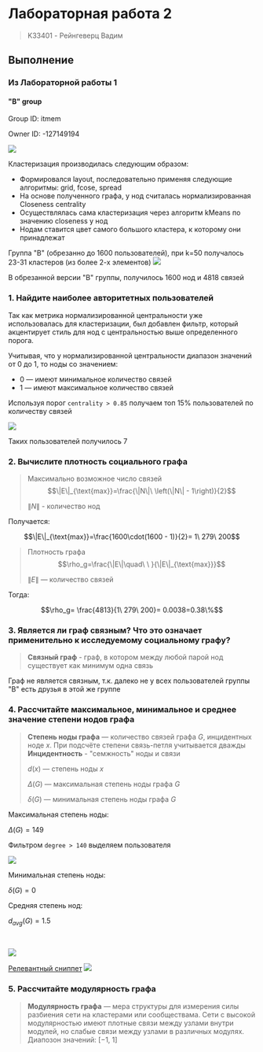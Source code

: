 # Лабораторная работа 2
> K33401 - Рейнгеверц Вадим


## Выполнение

### Из Лабораторной работы 1

#### "B" group
Group ID: itmem

Owner ID: -127149194

![](https://i.imgur.com/86oXhVa.png)


Кластеризация производилась следующим образом:

- Формировался layout, последовательно применяя следующие алгоритмы: grid, fcose, spread
- На основе полученного графа, у нод считалась нормализированная Closeness centrality
- Осуществлялась сама кластеризация через алгоритм kMeans по значению closeness у нод
- Нодам ставится цвет самого большого кластера, к которому они принадлежат

Группа "B" (обрезанно до 1600 пользователей), при k=50 получалось 23-31 кластеров (из более 2-х элементов)
![](https://i.imgur.com/4Oev7a5.png)

В обрезанной версии "B" группы, получилось 1600 нод и 4818 связей

### 1. Найдите наиболее авторитетных пользователей
Так как метрика нормализированной центральности уже использовалась для кластеризации, был добавлен фильтр, который акцентирует стиль для нод с центральностью выше определенного порога.

Учитывая, что у нормализированной центральности диапазон значений от 0 до 1, то ноды со значением:

- 0 ― имеют минимальное количество связей
- 1 ― имеют максимальное количество связей

Используя порог `centrality > 0.85` получаем топ 15% пользователей по количеству связей

![](https://i.imgur.com/dcbYEiW.jpeg)

Таких пользователей получилось 7


### 2. Вычислите плотность социального графа

> Максимально возможное число связей
>$$\|E\|_{\text{max}}=\frac{\|N\|\ \left(\|N\| - 1\right)}{2}$$
>
>$\|N\|$ - количество нод

Получается:

$$\|E\|_{\text{max}}=\frac{1600\cdot(1600 - 1)}{2}= 1\ 279\ 200$$


> Плотность графа
>$$\rho_g=\frac{\|E\|\quad\ \ }{\|E\|_{\text{max}}}$$
>
>$\|E\|$ ― количество связей

Тогда:

$$\rho_g= \frac{4813}{1\ 279\ 200}= 0.0038=0.38\%$$


### 3. Является ли граф связным? Что это означает применительно к исследуемому социальному графу?
> **Связный граф** - граф, в котором между любой парой нод существует как минимум одна связь

Граф не является связным, т.к. далеко не у всех пользователей группы "B" есть друзья в этой же группе

### 4. Рассчитайте максимальное, минимальное и среднее значение степени нодов графа

> **Степень ноды графа** — количество связей графа $G$, инцидентных ноде $x$. При подсчёте степени связь-петля учитывается дважды
> **Инцидентность** - "семжность" ноды и связи
>
> $d(x)$ ― степень ноды $x$
>
> $\Delta(G)$ ― максимальная степень ноды графа $G$
> 
> $\delta(G)$ ― минимальная степень ноды графа $G$
>

Максимальная степень ноды:

$\Delta(G)=149$

Фильтром `degree > 140` выделяем пользователя

![](https://i.imgur.com/KDG8PD6.jpeg)

Минимальная степень ноды:

$\delta(G)=0$

Средняя степень нод:

$d_{avg}(G)=1.5$

<br/>

![](https://i.imgur.com/JjsKDsB.png)


[Релевантный сниппет](./core/main.js#L303)
![](https://i.imgur.com/QS7vte2.png)


### 5. Рассчитайте модулярность графа

> **Модулярность графа** — мера структуры для измерения силы разбиения сети на кластерами или сообществама. Сети с высокой модулярностью имеют плотные связи между узлами внутри модулей, но слабые связи между узлами в различных модулях. Диапозон значений: [−1, 1]
>

